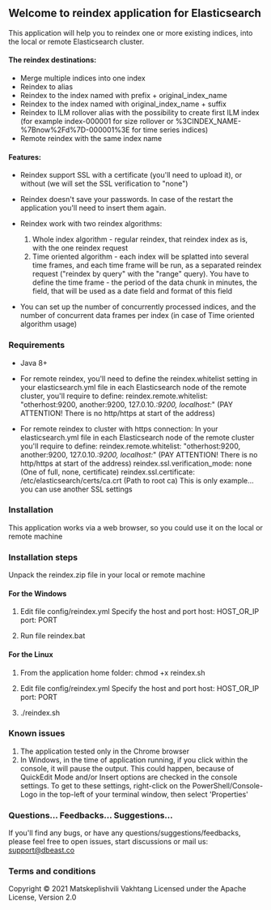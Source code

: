 ## Welcome to reindex application for Elasticsearch
This application will help you to reindex one or more existing indices, into the local or remote Elasticsearch cluster.

#### The reindex destinations:
- Merge multiple indices into one index
- Reindex to alias
- Reindex to the index named with prefix + original_index_name
- Reindex to the index named with original_index_name + suffix
- Reindex to ILM rollover alias with the possibility to create first ILM index
  (for example index-000001 for size rollover or %3CINDEX_NAME-%7Bnow%2Fd%7D-000001%3E for time series indices)
- Remote reindex with the same index name

#### Features:
- Reindex support SSL with a certificate (you'll need to upload it), or without (we will set the SSL verification to "none")
- Reindex doesn't save your passwords. In case of the restart the application you'll need to insert them again.

- Reindex work with two reindex algorithms:
    1. Whole index algorithm - regular reindex, that reindex index as is, with the one reindex request
    2. Time oriented algorithm - each index will be splatted into several time frames, and each time frame will be run, as a separated reindex request ("reindex by query" with the "range" query). You have to define the time frame - the period of the data chunk in minutes, the field, that will be used as a date field and format of this field

- You can set up the number of concurrently processed indices, and the number of concurrent data frames per index (in case of Time oriented algorithm usage)

### Requirements
- Java 8+

- For remote reindex, you'll need to define the reindex.whitelist setting  in your elasticsearch.yml file in each Elasticsearch node of the remote cluster, you'll require to define:
  reindex.remote.whitelist: "otherhost:9200, another:9200, 127.0.10.*:9200, localhost:*"  (PAY ATTENTION! There is no http/https at start of the address)

- For remote reindex to cluster with https connection:
  In your elasticsearch.yml file in each Elasticsearch node of the remote cluster you'll require to define:
  reindex.remote.whitelist: "otherhost:9200, another:9200, 127.0.10.*:9200, localhost:*"  (PAY ATTENTION! There is no http/https at start of the address)
  reindex.ssl.verification_mode: none  (One of full, none, certificate)
  reindex.ssl.certificate: /etc/elasticsearch/certs/ca.crt (Path to root ca)
  This is only example... you can use another SSL settings

### Installation
This application works via a web browser, so you could use it on the local or remote machine

### Installation steps
Unpack the reindex.zip file in your local or remote machine

#### For the Windows
1. Edit file config/reindex.yml
   Specify the host and port
   host: HOST_OR_IP
   port: PORT

2. Run file reindex.bat

#### For the Linux

1. From the application home folder:
   chmod +x reindex.sh

2. Edit file config/reindex.yml
   Specify the host and port
   host: HOST_OR_IP
   port: PORT

3. ./reindex.sh

### Known issues
1. The application tested only in the Chrome browser
2. In Windows, in the time of application running, if you click within the console, it will pause the output.
   This could happen, because of  QuickEdit Mode and/or Insert options are checked in the console settings.
   To get to these settings, right-click on the PowerShell/Console-Logo in the top-left of your terminal window, then select 'Properties' 

### Questions... Feedbacks... Suggestions...
If you'll find any bugs, or have any questions/suggestions/feedbacks, please feel free to open issues, start discussions or mail us: support@dbeast.co 

### Terms and conditions
Copyright © 2021 Matskeplishvili Vakhtang
Licensed under the Apache License, Version 2.0
